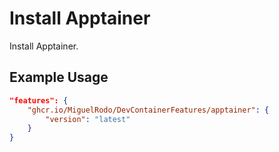 
# Install Apptainer

Install Apptainer.

## Example Usage

```json
"features": {
    "ghcr.io/MiguelRodo/DevContainerFeatures/apptainer": {
        "version": "latest"
    }
}
```
